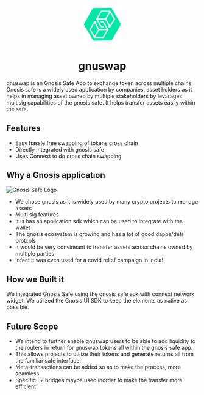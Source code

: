 <p align="center">
<img src="public/gnuswap.png" width="20%">
</p>
<h1 align="center">gnuswap</h1>
gnuswap is an Gnosis Safe App to exchange token across multiple chains. Gnosis safe is a widely used application by companies, asset holders as it helps in managing asset owned by multiple stakeholders by levarages multisig capabilities of the gnosis safe. It helps transfer assets easily within the safe.

## Features

* Easy hassle free swapping of tokens cross chain
* Directly integrated with gnosis safe
* Uses Connext to do cross chain swapping

## Why a Gnosis application

![Gnosis Safe Logo](https://i.imgur.com/AakfZs8.png)

* We chose gnosis as it is widely used by many crypto projects to manage assets
* Multi sig features
* It is has an application sdk which can be used to integrate with the wallet
* The gnosis ecosystem is growing and has a lot of good dapps/defi protcols
* It would be very convineant to transfer assets across chains owned by multiple parties
* Infact it was even used for a covid relief campaign in India!

## How we Built it 

We integrated Gnosis Safe using the gnosis safe sdk with connext network widget. 
We utilized the Gnosis UI SDK to keep the elements as native as possible.

## Future Scope

* We intend to further enable gnuswap users to be able to add liquidity to the routers in return for gnuswap tokens all within the gnosis safe app.
* This allows projects to utilize their tokens and generate returns all from the familiar safe interface.
* Meta-transactions can be added so as to make the process, more seamless
* Specific L2 bridges maybe used inorder to make the transfer more efficient
